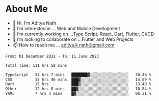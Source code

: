 # About Me

- 👋 Hi, I’m Aditya Nath
- 👀 I’m interested in ... Web and Mobile Development
- 🌱 I’m currently working on ...Type Script, React, Dart, Flutter, CI/CD
- 💞️ I’m looking to collaborate on ...Flutter and Web Projects
- 📫 How to reach me ... aditya.k.nath@gmail.com

<!--START_SECTION:waka-->

```txt
From: 01 December 2022 - To: 11 June 2023

Total Time: 111 hrs 58 mins

TypeScript   34 hrs 7 mins   ███████▓░░░░░░░░░░░░░░░░░   30.48 %
CSS          15 hrs 46 mins  ███▓░░░░░░░░░░░░░░░░░░░░░   14.09 %
Dart         15 hrs          ███▒░░░░░░░░░░░░░░░░░░░░░   13.40 %
Other        12 hrs 8 mins   ██▓░░░░░░░░░░░░░░░░░░░░░░   10.84 %
YAML         7 hrs 3 mins    █▓░░░░░░░░░░░░░░░░░░░░░░░   06.31 %
```

<!--END_SECTION:waka-->

<!---
kronosking007/kronosking007 is a ✨ special ✨ repository because its `README.md` (this file) appears on your GitHub profile.
You can click the Preview link to take a look at your changes.
--->
